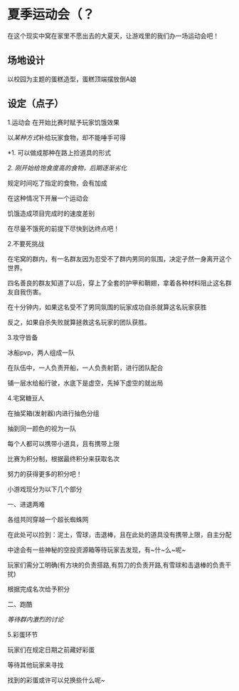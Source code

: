 # 夏季运动会（？

在这个现实中窝在家里不愿出去的大夏天，让游戏里的我们办一场运动会吧！



## 场地设计

以校园为主题的蛋糕造型，蛋糕顶端摆放倒A娘

## 设定（点子）

1.运动会
在开始比赛时赋予玩家饥饿效果

以*某种方式*补给玩家食物，却不能唾手可得

*1. 可以做成那种在路上捡道具的形式

*2. 刚开始给饱食度高的食物，后期逐渐劣化*

规定时间吃了指定的食物，会有加成

在这种情况下开展一个运动会

饥饿造成项目完成时的速度差别

在尽量不饿死的前提下尽快到达终点吧！



2.不要死挑战

在宅窝的群内，有一名群友因为忍受不了群内男同的氛围，决定孑然一身离开这个世界。

四名善良的群友知道了以后，穿上了全套的护甲和鞘翅，拿着各种材料阻止这名群友自我伤害。

在十分钟内，如果这名受不了男同氛围的玩家成功自杀就算这名玩家获胜

反之，如果自杀失败就算拯救这名玩家的团队获胜。



3.攻守皆备

冰船pvp，两人组成一队

在队伍中，一人负责开船，一人负责射箭，进行团队配合

铺一层水给船行驶，水底下是虚空，先掉下虚空的就出局



4.宅窝糖豆人

在抽奖箱(发射器)内进行抽色分组

抽到同一颜色的视为一队

每个人都可以携带小道具，且有携带上限

比赛为积分制，根据最终积分来获取名次

努力的获得更多的积分吧！

小游戏现分为以下几个部分

一、进退两难

各组共同穿越一个超长蜘蛛网

在此处可以捡到：泥土，雪球，击退棒，且在此处的道具没有携带上限，自主分配

中途会有一些神秘的空投资源箱等待玩家去发现，有~什~么~呢~

玩家们需分工明确(有方块的负责搭路,有剪刀的负责开路,有雪球和击退棒的负责干扰)

根据完成名次给予积分

二、跑酷

*等待群内激烈的讨论*



5.彩蛋环节

玩家们在规定日期之前藏好彩蛋

等待其他玩家来寻找

找到的彩蛋或许可以兑换些什么呢~
